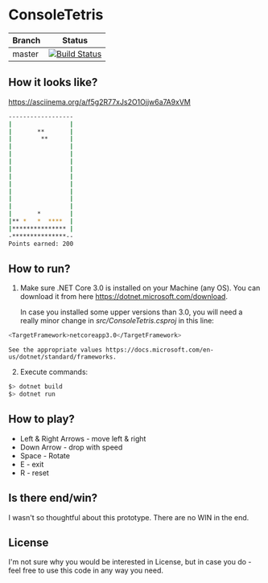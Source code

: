 # ConsoleTetris

|Branch      |Status   |
|------------|---------|
|master      | [![Build Status](https://api.travis-ci.com/optiklab/ConsoleTetris.svg?branch=main)](https://api.travis-ci.com/optiklab/ConsoleTetris.svg?branch=main) |

## How it looks like?

https://asciinema.org/a/f5g2R77xJs2O1Ojjw6a7A9xVM

```bash
------------------
|                |
|       **       |
|        **      |
|                |
|                |
|                |
|                |
|                |
|                |
|                |
|                |
|                |
|       *        |
|** *   *  ****  |
|*************** |
-***************--
Points earned: 200
```

## How to run?

1. Make sure .NET Core 3.0 is installed on your Machine (any OS).
   You can download it from here https://dotnet.microsoft.com/download.
   
   In case you installed some upper versions than 3.0, you will need a really minor change in *src/ConsoleTetris.csproj* in this line:
```bash
<TargetFramework>netcoreapp3.0</TargetFramework>
```
    See the appropriate values https://docs.microsoft.com/en-us/dotnet/standard/frameworks.    

2. Execute commands:
```bash
$> dotnet build
$> dotnet run
```

## How to play?

* Left & Right Arrows - move left & right
* Down Arrow - drop with speed
* Space - Rotate
* E - exit
* R - reset

## Is there end/win?

I wasn't so thoughtful about this prototype. There are no WIN in the end.


## License

I'm not sure why you would be interested in License, but in case you do - feel free to use this code in any way you need.

